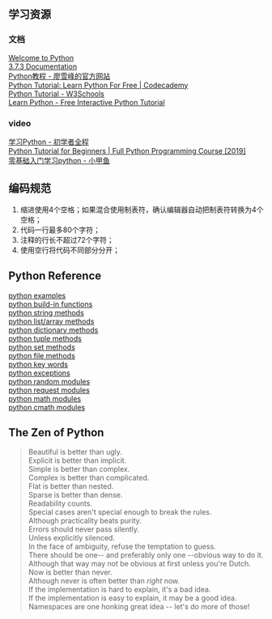 
## 学习资源

### 文档
[Welcome to Python][1]  
[3.7.3 Documentation][2]  
[Python教程 - 廖雪峰的官方网站][3]  
[Python Tutorial: Learn Python For Free | Codecademy][4]  
[Python Tutorial - W3Schools][5]  
[Learn Python - Free Interactive Python Tutorial][6]  

### video
[学习Python - 初学者全程][7]  
[Python Tutorial for Beginners | Full Python Programming Course [2019]][8]  
[零基础入门学习python - 小甲鱼][9]  

## 编码规范
1. 缩进使用4个空格；如果混合使用制表符，确认编辑器自动把制表符转换为4个空格；  
2. 代码一行最多80个字符；  
3. 注释的行长不超过72个字符；  
4. 使用空行将代码不同部分分开；  


## Python Reference
[python examples](https://www.w3schools.com/python/python_examples.asp)  
[python build-in functions](https://www.w3schools.com/python/python_ref_functions.asp)  
[python string methods](https://www.w3schools.com/python/python_ref_string.asp)  
[python list/array methods](https://www.w3schools.com/python/python_ref_list.asp)  
[python dictionary methods](https://www.w3schools.com/python/python_ref_dictionary.asp)  
[python tuple methods](https://www.w3schools.com/python/python_ref_tuple.asp)  
[python set methods](https://www.w3schools.com/python/python_ref_set.asp)  
[python file methods](https://www.w3schools.com/python/python_ref_file.asp)  
[python key words](https://www.w3schools.com/python/python_ref_keywords.asp)  
[python exceptions](https://www.w3schools.com/python/python_ref_exceptions.asp)  
[python random modules](https://www.w3schools.com/python/module_random.asp)  
[python request modules](https://www.w3schools.com/python/module_requests.asp)  
[python math modules](https://www.w3schools.com/python/module_math.asp)  
[python cmath modules](https://www.w3schools.com/python/module_cmath.asp)  


## The Zen of Python
>Beautiful is better than ugly.  
Explicit is better than implicit.  
Simple is better than complex.  
Complex is better than complicated.  
Flat is better than nested.  
Sparse is better than dense.  
Readability counts.  
Special cases aren't special enough to break the rules.  
Although practicality beats purity.  
Errors should never pass silently.  
Unless explicitly silenced.  
In the face of ambiguity, refuse the temptation to guess.  
There should be one-- and preferably only one --obvious way to do it.  
Although that way may not be obvious at first unless you're Dutch.  
Now is better than never.  
Although never is often better than *right* now.  
If the implementation is hard to explain, it's a bad idea.  
If the implementation is easy to explain, it may be a good idea.  
Namespaces are one honking great idea -- let's do more of those!

[1]: https://www.python.org/
[2]: https://docs.python.org/3/
[3]: https://www.liaoxuefeng.com/wiki/0014316089557264a6b348958f449949df42a6d3a2e542c000
[4]: https://www.codecademy.com/learn/learn-python
[5]: https://www.w3schools.com/python/
[6]: https://www.learnpython.org/
[7]: https://www.youtube.com/watch?v=rfscVS0vtbw
[8]: https://www.youtube.com/watch?v=_uQrJ0TkZlc
[9]: https://www.youtube.com/watch?v=jCI4oDkDg00&list=PLLUsl4SYy5wFtX-VCW5gft6SgLbVOH2Y5

